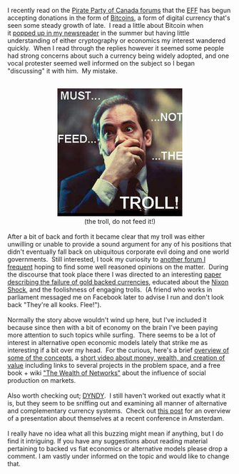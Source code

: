 I recently read on the <a href="https://www.pirateparty.ca/forum/index.php">Pirate Party of Canada forums</a> that the <a href="http://www.eff.org/">EFF</a> has begun accepting donations in the form of <a href="http://www.bitcoin.org/">Bitcoins</a>, a form of digital currency that's seen some steady growth of late. &nbsp;I read a little about Bitcoin when it&nbsp;<a href="http://news.slashdot.org/story/10/07/11/1747245/Bitcoin-Releases-Version-03">popped up in my newsreader</a> in the summer but having little understanding of either cryptography or economics my interest wandered quickly. &nbsp;When I read through the replies however it seemed some people had strong concerns about such a currency being widely adopted, and one vocal protester seemed well informed on the subject so I began "discussing" it with him. &nbsp;My mistake.<br /><br /><div style="clear: both; text-align: center;"><a href="/content/images/2010/11/must_not_feed_the_troll.jpg" style="margin-left: 1em; margin-right: 1em;"><img border="0" src="/content/images/2010/11/must_not_feed_the_troll.jpg" /></a></div><div style="text-align: center;">(the troll, do not feed it!)</div><div style="text-align: left;"><br /></div><div style="text-align: left;">After a bit of back and forth it became clear that my troll was either unwilling or unable to provide a sound argument for any of his positions that didn't eventually fall back on ubiquitous corporate evil doing and one world governments. &nbsp;Still interested, I took my&nbsp;curiosity&nbsp;to <a href="http://www.usdn.ca/index.php?action=vthread&amp;forum=1&amp;topic=1259">another forum I frequent</a> hoping to find some well reasoned opinions on the matter. &nbsp;During the discourse that took place there I was directed to an interesting <a href="http://www.econ.berkeley.edu/~eichengr/fetters_gold_paper.pdf">paper describing the failure of gold backed currencies</a>, educated about the <a href="http://en.wikipedia.org/wiki/Nixon_shock">Nixon Shock</a>, and the foolishness of engaging trolls. &nbsp;(A friend who works in parliament messaged me on Facebook later to advise I run and don't look back "They're all kooks. Flee!").</div><div style="text-align: left;"><br /></div><div style="text-align: left;">Normally the story above wouldn't wind up here, but I've included it because since then with a bit of economy on the brain I've been paying more attention to such topics while surfing. &nbsp;There seems to be a lot of interest in&nbsp;alternative&nbsp;open economic models lately that strike me as interesting if a bit over my head. &nbsp;For the curious, here's a brief <a href="http://shareable.net/blog/the-new-mutual-credit">overview of some of the concepts</a>, a <a href="http://shareable.net/blog/gen-y-the-future-of-money">short video about money, wealth, and creation of value</a>&nbsp;including links to several projects in the problem space, and a free book + wiki&nbsp;<a href="http://cyber.law.harvard.edu/wealth_of_networks/Main_Page">"The Wealth of Networks"</a>&nbsp;about the influence of social production on markets.<br /><br />Also worth checking out; <a href="http://www.dyndy.net/">DYNDY</a>. &nbsp;I still haven't worked out exactly what it is, but they seem to be sniffing out and examining all manner of alternative and complementary currency systems. &nbsp;Check out <a href="http://www.dyndy.net/2010/11/launch-at-ecommons2-in-de-balie-amsterdam/">this post</a> for an overview of a presentation about themselves at a recent conference in Amsterdam.<br /><br />I really have no idea what all this buzzing might mean if anything, but I do find it intriguing. If you have any suggestions about reading material pertaining to backed vs fiat economics or alternative models please drop a comment. I am vastly under informed on the topic and would like to change that.</div>
